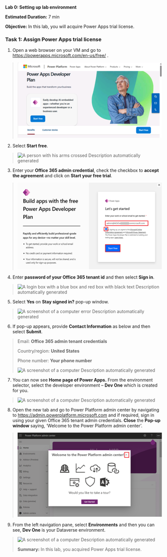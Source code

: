 **Lab 0: Setting up lab environment**

**Estimated Duration:** 7 min

**Objective:** In this lab, you will acquire Power Apps trial license.

### **Task 1: Assign** **Power Apps trial license** 

1.  Open a web browser on your VM and go to
    <https://powerapps.microsoft.com/en-us/free/> .

> ![](./media/image1.png)

2.  Select **Start free**.

> ![A person with his arms crossed Description automatically
> generated](./media/image2.png)

3.  Enter your **Office 365 admin credential**, check the checkbox to
    **accept the agreement** and click on **Start your free trial**.

> ![](./media/image3.png)

4.  Enter **password of your Office 365 tenant id** and then select
    **Sign in**.

> ![A login box with a blue box and red box with black text Description
> automatically generated](./media/image4.png)

5.  Select **Yes** on **Stay signed in?** pop-up window.

> ![A screenshot of a computer error Description automatically
> generated](./media/image5.png)

6.  If pop-up appears, provide **Contact Information** as below and then
    select **Submit**.

> Email: **Office 365 admin tenant credentials**
>
> Country/region: **United States**
>
> Phone number: **Your phone number**
>
> ![A screenshot of a computer Description automatically
> generated](./media/image6.png)

7.  You can now see **Home page of Power Apps.** From the environment
    selector, select the developer environment – **Dev One** which is
    created for you.

> ![A screenshot of a computer Description automatically
> generated](./media/image7.png)

8.  Open the new tab and go to Power Platform admin center by navigating
    to <https://admin.powerplatform.microsoft.com> and if required, sign
    in using your given Office 365 tenant admin credentials. **Close**
    the **Pop-up window** saying, ‘Welcome to the Power Platform admin
    center’.

> ![](./media/image8.png)

9.  From the left navigation pane, select **Environments** and then you
    can see, **Dev One** is your Dataverse environment.

> ![A screenshot of a computer Description automatically
> generated](./media/image9.png)
>
> **Summary:** In this lab, you acquired Power Apps trial license.
